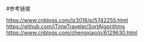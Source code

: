 #参考链接

https://www.cnblogs.com/lz3018/p/5742255.html
https://github.com/iTimeTraveler/SortAlgorithms
https://www.cnblogs.com/chengxiao/p/6129630.html